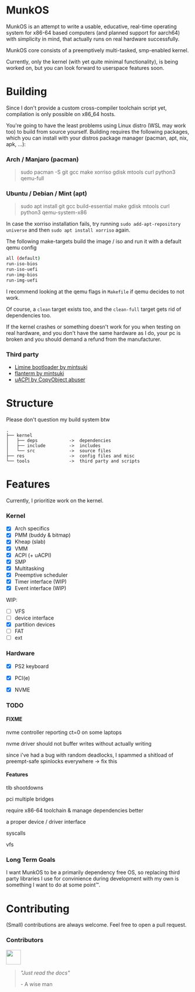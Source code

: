 # MunkOS

MunkOS is an attempt to write a usable, educative, real-time operating system for x86-64 based computers (and planned support for aarch64) with simplicity in mind, that actually runs on real hardware successfully.

MunkOS core consists of a preemptively multi-tasked, smp-enabled kernel.

Currently, only the kernel (with yet quite minimal functionality), is being worked on, but you can look forward to userspace features soon.

# Building

Since I don't provide a custom cross-compiler toolchain script yet, compilation is only possible on x86_64 hosts.

You're going to have the least problems using Linux distro (WSL may work too) to build from source yourself. Building requires the following packages, which you can install with your distros package manager (pacman, apt, nix, apk, ...):

### Arch / Manjaro (pacman)

> sudo pacman -S git gcc make xorriso gdisk mtools curl python3 qemu-full

### Ubuntu / Debian / Mint (apt)

> sudo apt install git gcc build-essential make gdisk mtools curl python3 qemu-system-x86

In case the xorriso installation fails, try running `sudo add-apt-repository universe` and then `sudo apt install xorriso` again.

The following make-targets build the image / iso and run it with a default qemu config

```sh
all (default)
run-iso-bios
run-iso-uefi
run-img-bios
run-img-uefi
```

I recommend looking at the qemu flags in `Makefile` if qemu decides to not work.

Of course, a `clean` target exists too, and the `clean-full` target gets rid of dependencies too.

If the kernel crashes or something doesn't work for you when testing on real hardware, and you don't have the same hardware as I do, your pc is broken and you should demand a refund from the manufacturer.

### Third party

- [Limine bootloader by mintsuki](https://www.github.com/limine-bootloader/limine)
- [flanterm by mintsuki](https://github.com/mintsuki/flanterm)
- [uACPI by CopyObject abuser](https://github.com/UltraOS/uACPI)

# Structure

Please don't question my build system btw

```
.
├── kernel
│   ├── deps            ->  dependencies
│   ├── include         ->  includes
│   └── src             ->  source files
├── res                 ->  config files and misc
└── tools               ->  third party and scripts
``````

# Features

Currently, I prioritize work on the kernel.

### Kernel

- [x] Arch specifics
- [x] PMM (buddy & bitmap)
- [x] Kheap (slab)
- [x] VMM
- [x] ACPI (+ uACPI)
- [x] SMP
- [x] Multitasking
- [x] Preemptive scheduler
- [x] Timer interface (WIP)
- [x] Event interface (WIP)

WIP:

- [ ] VFS
- [ ] device interface
- [x] partition devices
- [ ] FAT
- [ ] ext

### Hardware

- [x] PS2 keyboard
- [x] PCI(e)
- [x] NVME


### TODO

#### FIXME

nvme controller reporting ct=0 on some laptops

nvme driver should not buffer writes without actually writing

since i've had a bug with random deadlocks, I spammed a shitload of preempt-safe spinlocks everywhere -> fix this

#### Features

tlb shootdowns

pci multiple bridges

require x86-64 toolchain
& manage dependencies better

a proper device / driver interface

syscalls

vfs

### Long Term Goals

I want MunkOS to be a primarily dependency free OS, so replacing third party libraries I use for convinience during development with my own is something I want to do at some point™.

# Contributing

(Small) contributions are always welcome. Feel free to open a pull request.

### Contributors

[<img src="https://github.com/notbonzo-com.png" width="40">](https://github.com/notbonzo-com)

<html>
<blockquote>
    <p style="font-style: italic">"Just read the docs"</p>
    <footer>- A wise man</footer>
</blockquote>
<html>